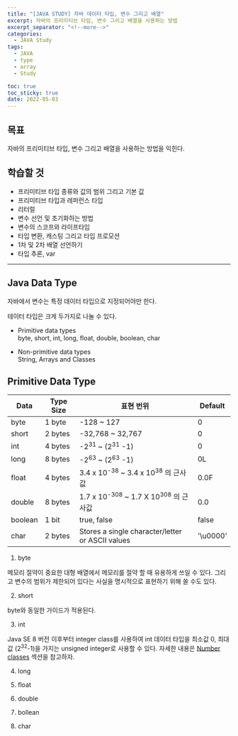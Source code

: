 ```yaml
---
title: "[JAVA STUDY] 자바 데이터 타입, 변수 그리고 배열"
excerpt: 자바의 프리미티브 타입, 변수 그리고 배열을 사용하는 방법
excerpt_separator: "<!--more-->"
categories:
  - JAVA Study
tags:
  - JAVA
  - type
  - array
  - Study

toc: true
toc_sticky: true
date: 2022-05-03
---
```


## 목표

자바의 프리미티브 타입, 변수 그리고 배열을 사용하는 방법을 익힌다.

## 학습할 것

- 프리미티브 타입 종류와 값의 범위 그리고 기본 값
- 프리미티브 타입과 레퍼런스 타입
- 리터럴
- 변수 선언 및 초기화하는 방법
- 변수의 스코프와 라이프타임
- 타입 변환, 캐스팅 그리고 타입 프로모션
- 1차 및 2차 배열 선언하기
- 타입 추론, var

---

## Java Data Type

자바에서 변수는 특정 데이터 타입으로 지정되어야만 한다.

테이터 타입은 크게 두가지로 나눌 수 있다.

- Primitive data types  
  byte, short, int, long, float, double, boolean, char

- Non-primitive data types  
  String, Arrays and Classes

## Primitive Data Type



|Data|Type Size|표현 번위|Default|
|---|---|---|---|
|byte|1 byte|-128 ~ 127|0|
|short|2 bytes|-32,768 ~ 32,767|0|
|int|4 bytes|-2<sup>31</sup> ~ (2<sup>31</sup> -1)|0|
|long|8 bytes|-2<sup>63</sup> ~ (2<sup>63</sup> -1)|0L|
|float|4 bytes|3.4 x 10<sup>-38</sup> ~ 3.4 x 10<sup>38</sup> 의 근사값|0.0F|
|double|8 bytes|1.7 x 10<sup>-308</sup> ~ 1.7 X 10<sup>308</sup> 의 근사값|0.0|
|boolean|1 bit|true, false|false|
|char|2 bytes|Stores a single character/letter or ASCII values|'\u0000'|

1. byte

메모리 절약이 중요한 대형 배열에서 메모리를 절약 할 때 유용하게 쓰일 수 있다. 그리고 변수의 범위가 제한되어 있다는 사실을 명시적으로 표현하기 위해 쓸 수도 있다.

2. short

byte와 동일한 가이드가 적용된다.

3. int

Java SE 8 버전 이후부터 integer class를 사용하여 int 데이터 타입을 최소값 0, 최대값 (2<sup>32</sup>-1)을 가지는 unsigned integer로 사용할 수 있다. 자세한 내용은 [Number classes](https://docs.oracle.com/javase/tutorial/java/data/numberclasses.html) 섹션을 참고하자.

4. long



5. float
6. double
7. bollean
8. char